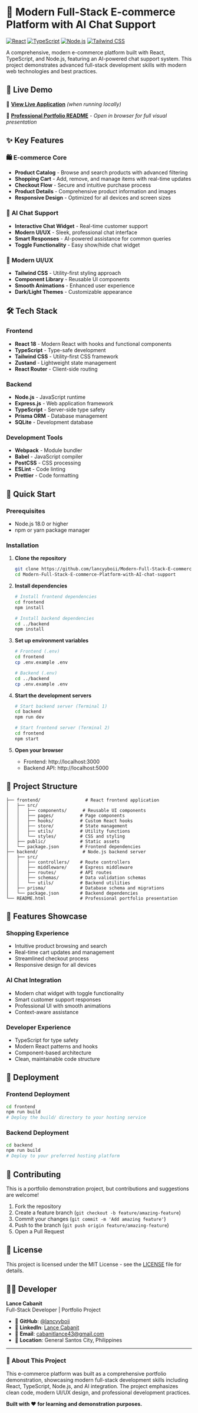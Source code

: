 # 🛒 Modern Full-Stack E-commerce Platform with AI Chat Support

[![React](https://img.shields.io/badge/React-18.0+-61DAFB?style=for-the-badge&logo=react&logoColor=black)](https://reactjs.org/)
[![TypeScript](https://img.shields.io/badge/TypeScript-4.9+-3178C6?style=for-the-badge&logo=typescript&logoColor=white)](https://www.typescriptlang.org/)
[![Node.js](https://img.shields.io/badge/Node.js-18.0+-339933?style=for-the-badge&logo=node.js&logoColor=white)](https://nodejs.org/)
[![Tailwind CSS](https://img.shields.io/badge/Tailwind_CSS-3.0+-38B2AC?style=for-the-badge&logo=tailwind-css&logoColor=white)](https://tailwindcss.com/)

A comprehensive, modern e-commerce platform built with React, TypeScript, and Node.js, featuring an AI-powered chat support system. This project demonstrates advanced full-stack development skills with modern web technologies and best practices.

## 🚀 Live Demo

🔗 **[View Live Application](http://localhost:3000)** *(when running locally)*

📄 **[Professional Portfolio README](./README.html)** - *Open in browser for full visual presentation*

## ✨ Key Features

### 🛍️ **E-commerce Core**
- **Product Catalog** - Browse and search products with advanced filtering
- **Shopping Cart** - Add, remove, and manage items with real-time updates
- **Checkout Flow** - Secure and intuitive purchase process
- **Product Details** - Comprehensive product information and images
- **Responsive Design** - Optimized for all devices and screen sizes

### 🤖 **AI Chat Support**
- **Interactive Chat Widget** - Real-time customer support
- **Modern UI/UX** - Sleek, professional chat interface
- **Smart Responses** - AI-powered assistance for common queries
- **Toggle Functionality** - Easy show/hide chat widget

### 🎨 **Modern UI/UX**
- **Tailwind CSS** - Utility-first styling approach
- **Component Library** - Reusable UI components
- **Smooth Animations** - Enhanced user experience
- **Dark/Light Themes** - Customizable appearance

## 🛠️ Tech Stack

### **Frontend**
- **React 18** - Modern React with hooks and functional components
- **TypeScript** - Type-safe development
- **Tailwind CSS** - Utility-first CSS framework
- **Zustand** - Lightweight state management
- **React Router** - Client-side routing

### **Backend**
- **Node.js** - JavaScript runtime
- **Express.js** - Web application framework
- **TypeScript** - Server-side type safety
- **Prisma ORM** - Database management
- **SQLite** - Development database

### **Development Tools**
- **Webpack** - Module bundler
- **Babel** - JavaScript compiler
- **PostCSS** - CSS processing
- **ESLint** - Code linting
- **Prettier** - Code formatting

## 🚀 Quick Start

### Prerequisites
- Node.js 18.0 or higher
- npm or yarn package manager

### Installation

1. **Clone the repository**
   ```bash
   git clone https://github.com/lancyyboii/Modern-Full-Stack-E-commerce-Platform-with-AI-chat-support.git
   cd Modern-Full-Stack-E-commerce-Platform-with-AI-chat-support
   ```

2. **Install dependencies**
   ```bash
   # Install frontend dependencies
   cd frontend
   npm install
   
   # Install backend dependencies
   cd ../backend
   npm install
   ```

3. **Set up environment variables**
   ```bash
   # Frontend (.env)
   cd frontend
   cp .env.example .env
   
   # Backend (.env)
   cd ../backend
   cp .env.example .env
   ```

4. **Start the development servers**
   ```bash
   # Start backend server (Terminal 1)
   cd backend
   npm run dev
   
   # Start frontend server (Terminal 2)
   cd frontend
   npm start
   ```

5. **Open your browser**
   - Frontend: http://localhost:3000
   - Backend API: http://localhost:5000

## 📁 Project Structure

```
├── frontend/                 # React frontend application
│   ├── src/
│   │   ├── components/      # Reusable UI components
│   │   ├── pages/          # Page components
│   │   ├── hooks/          # Custom React hooks
│   │   ├── store/          # State management
│   │   ├── utils/          # Utility functions
│   │   └── styles/         # CSS and styling
│   ├── public/             # Static assets
│   └── package.json        # Frontend dependencies
├── backend/                 # Node.js backend server
│   ├── src/
│   │   ├── controllers/    # Route controllers
│   │   ├── middleware/     # Express middleware
│   │   ├── routes/         # API routes
│   │   ├── schemas/        # Data validation schemas
│   │   └── utils/          # Backend utilities
│   ├── prisma/             # Database schema and migrations
│   └── package.json        # Backend dependencies
└── README.html             # Professional portfolio presentation
```

## 🎯 Features Showcase

### **Shopping Experience**
- Intuitive product browsing and search
- Real-time cart updates and management
- Streamlined checkout process
- Responsive design for all devices

### **AI Chat Integration**
- Modern chat widget with toggle functionality
- Smart customer support responses
- Professional UI with smooth animations
- Context-aware assistance

### **Developer Experience**
- TypeScript for type safety
- Modern React patterns and hooks
- Component-based architecture
- Clean, maintainable code structure

## 🚀 Deployment

### **Frontend Deployment**
```bash
cd frontend
npm run build
# Deploy the build/ directory to your hosting service
```

### **Backend Deployment**
```bash
cd backend
npm run build
# Deploy to your preferred hosting platform
```

## 🤝 Contributing

This is a portfolio demonstration project, but contributions and suggestions are welcome!

1. Fork the repository
2. Create a feature branch (`git checkout -b feature/amazing-feature`)
3. Commit your changes (`git commit -m 'Add amazing feature'`)
4. Push to the branch (`git push origin feature/amazing-feature`)
5. Open a Pull Request

## 📄 License

This project is licensed under the MIT License - see the [LICENSE](LICENSE) file for details.

## 👨‍💻 Developer

**Lance Cabanit**  
Full-Stack Developer | Portfolio Project

- 🐙 **GitHub**: [@lancyyboii](https://github.com/lancyyboii)
- 💼 **LinkedIn**: [Lance Cabanit](https://linkedin.com/in/lance-cabanit)
- 📧 **Email**: cabanitlance43@gmail.com
- 📍 **Location**: General Santos City, Philippines

---

### 🎯 **About This Project**

This e-commerce platform was built as a comprehensive portfolio demonstration, showcasing modern full-stack development skills including React, TypeScript, Node.js, and AI integration. The project emphasizes clean code, modern UI/UX design, and professional development practices.

**Built with ❤️ for learning and demonstration purposes.**